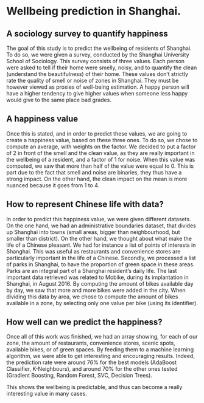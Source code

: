 # Wellbeing prediction in Shanghai.
## A sociology survey to quantify happiness 
The goal of this study is to predict the wellbeing of residents of Shanghai. To do so, we were given a survey, conducted by the Shanghai University School of Sociology. This survey consists of three values. Each person were asked to tell if their home were smelly, noisy, and to quantify the clean (understand the beautifulness) of their home. These values don’t strictly rate the quality of smell or noise of zones in Shanghai. They must be however viewed as proxies of well-being estimation. A happy person will have a higher tendency to give higher values when someone less happy would give to the same place bad grades.

## A happiness value
Once this is stated, and in order to predict these values, we are going to create a happiness value, based on these three ones. To do so, we chose to compute an average, with weights on the factor. We decided to put a factor of 2 in front of the smell and the clean value, as they are really important in the wellbeing of a resident, and a factor of 1 for noise. When this value was computed, we saw that more than half of the value were equal to 0. This is part due to the fact that smell and noise are binaries, they thus have a strong impact. On the other hand, the clean impact on the mean is more nuanced because it goes from 1 to 4. 

## How to represent Chinese life with data?
In order to predict this happiness value, we were given different datasets. On the one hand, we had an administrative boundaries dataset, that divides up Shanghai into towns (small areas, bigger than neighbourhood, but smaller than district). On the other hand, we thought about what make the life of a Chinese pleasant. We had for instance a list of points of interests in Shanghai. This was useful as restaurants and convenience stores are particularly important in the life of a Chinese. Secondly, we processed a list of parks in Shanghai, to have the proportion of green space in these areas. Parks are an integral part of a Shanghai resident’s daily life. The last important data retrieved was related to Mobike, during its implantation in Shanghai, in August 2016. By computing the amount of bikes available day by day, we saw that more and more bikes were added in the city. When dividing this data by area, we chose to compute the amount of bikes available in a zone, by selecting only one value per bike (using its identifier).

## How well can we predict the happiness?
Once all of this work was finished, we had an array showing, for each of our zone, the amount of restaurants, convenience stores, scenic spots, available bikes, or of green spaces. By feeding them to a machine learning algorithm, we were able to get interesting and encouraging results. Indeed, the prediction rate were around 76% for the best models (AdaBoost Classifier, K-Neighbours), and around 70% for the other ones tested (Gradient Boosting, Random Forest, SVC, Decision Trees). 

This shows the wellbeing is predictable, and thus can become a really interesting value in many cases. 